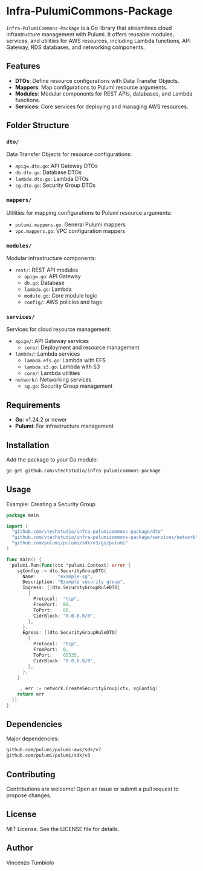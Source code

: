 # Infra-PulumiCommons-Package

`Infra-PulumiCommons-Package` is a Go library that streamlines cloud infrastructure management with Pulumi. It offers reusable modules, services, and utilities for AWS resources, including Lambda functions, API Gateway, RDS databases, and networking components.

## Features

- **DTOs**: Define resource configurations with Data Transfer Objects.
- **Mappers**: Map configurations to Pulumi resource arguments.
- **Modules**: Modular components for REST APIs, databases, and Lambda functions.
- **Services**: Core services for deploying and managing AWS resources.

## Folder Structure

### `dto/`

Data Transfer Objects for resource configurations:

- `apigw.dto.go`: API Gateway DTOs
- `db.dto.go`: Database DTOs
- `lambda.dto.go`: Lambda DTOs
- `sg.dto.go`: Security Group DTOs

### `mappers/`

Utilities for mapping configurations to Pulumi resource arguments:

- `pulumi.mappers.go`: General Pulumi mappers
- `vpc.mappers.go`: VPC configuration mappers

### `modules/`

Modular infrastructure components:

- `rest/`: REST API modules
  - `apigw.go`: API Gateway
  - `db.go`: Database
  - `lambda.go`: Lambda
  - `module.go`: Core module logic
  - `config/`: AWS policies and tags

### `services/`

Services for cloud resource management:

- `apigw/`: API Gateway services
  - `core/`: Deployment and resource management
- `lambda/`: Lambda services
  - `lambda.efs.go`: Lambda with EFS
  - `lambda.s3.go`: Lambda with S3
  - `core/`: Lambda utilities
- `network/`: Networking services
  - `sg.go`: Security Group management

## Requirements

- **Go**: v1.24.2 or newer
- **Pulumi**: For infrastructure management

## Installation

Add the package to your Go module:

```bash
go get github.com/vtechstudio/infra-pulumicommons-package
```

## Usage

Example: Creating a Security Group

```go
package main

import (
  "github.com/vtechstudio/infra-pulumicommons-package/dto"
  "github.com/vtechstudio/infra-pulumicommons-package/services/network"
  "github.com/pulumi/pulumi/sdk/v3/go/pulumi"
)

func main() {
  pulumi.Run(func(ctx *pulumi.Context) error {
    sgConfig := dto.SecurityGroupDTO{
      Name:        "example-sg",
      Description: "Example security group",
      Ingress: []dto.SecurityGroupRuleDTO{
        {
          Protocol:  "tcp",
          FromPort:  80,
          ToPort:    80,
          CidrBlock: "0.0.0.0/0",
        },
      },
      Egress: []dto.SecurityGroupRuleDTO{
        {
          Protocol:  "tcp",
          FromPort:  0,
          ToPort:    65535,
          CidrBlock: "0.0.0.0/0",
        },
      },
    }

    _, err := network.CreateSecurityGroup(ctx, sgConfig)
    return err
  })
}
```

## Dependencies

Major dependencies:

```bash
github.com/pulumi/pulumi-aws/sdk/v7
github.com/pulumi/pulumi/sdk/v3
```

## Contributing

Contributions are welcome! Open an issue or submit a pull request to propose changes.

## License

MIT License. See the LICENSE file for details.

## Author

Vincenzo Tumbiolo
